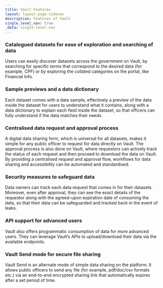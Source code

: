 ```yaml
---
title: Vault Features
layout: layout-page-sidenav
description: Features of Vault
single_level_nav: true
_data: single-level-nav
---
```


### Catalogued datasets for ease of exploration and searching of data

Users can easily discover datasets across the government on Vault, by searching for specific terms that correspond to the desired data (for example, CPF) or by exploring the collated categories on the portal, like Financial Info.

### Sample previews and a data dictionary 

Each dataset comes with a data sample, effectively a preview of the data inside the dataset for users to understand what it contains, along with a data dictionary to explain each field inside the dataset, so that officers can fully understand if the data matches their needs.

### Centralised data request and approval process

A digital data sharing form, which is universal for all datasets, makes it simple for any public officer to request for data directly on Vault. The approval process is also done on Vault, where requestors can actively track the status of each request and then proceed to download the data on Vault. 
By providing a centralised request and approval flow, workflows for data sharing and accessibility can be automated and standardised.

### Security measures to safeguard data

Data owners can track each data request that comes in for their datasets. Moreover, even after approval, they can see the exact details of the requestor along with the agreed-upon expiration date of consuming the data, so that their data can be safeguarded and tracked back in the event of leaks. 

### API support for advanced users 

Vault also offers programmatic consumption of data for more advanced users. They can leverage Vault’s APIs to upload/download their data via the available endpoints. 

### Vault Send mode for secure file sharing

Vault Send is an alternate mode of simple data sharing on the platform. It allows public officers to send any file (for example, pdf/doc/csv formats etc.) via an end-to-end encrypted sharing link that automatically expires after a set period of time. 
